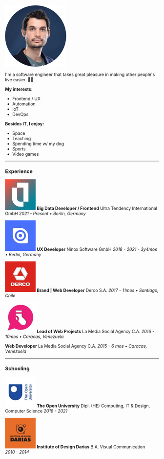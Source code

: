 [category]: <> (About me)
[date]: <> (2022/05/22)
[title]: <> (About me)

![Daniel Photo](https://raw.githubusercontent.com/Danielratmiroff/myblog/master/images/daniel.png)

I'm a software engineer that takes great pleasure in making other people's live easier. 👋🤖

**My interests:**

- Frontend / UX
- Automation
- IoT
- DevOps

**Besides IT, I enjoy:**

- Space
- Teaching
- Spending time w/ my dog
- Sports
- Video games

---

### Experience

![Ultra Tendency logo](https://raw.githubusercontent.com/Danielratmiroff/myblog/master/images/ut.jpg)
**Big Data Developer / Frontend**
Ultra Tendency International GmbH
_2021 - Present • Berlin, Germany_

![Ninox Software logo](https://raw.githubusercontent.com/Danielratmiroff/myblog/master/images/ninox.jpg)
**UX Developer**
Ninox Software GmbH
_2018 - 2021 - 3y4mos • Berlin, Germany_

![Derco logo](https://raw.githubusercontent.com/Danielratmiroff/myblog/master/images/derco.jpg)
**Brand | Web Developer**
Derco S.A.
_2017 - 11mos • Santiago, Chile_

![La Media Social logo](https://raw.githubusercontent.com/Danielratmiroff/myblog/master/images/lamedia.jpg)
**Lead of Web Projects**
La Media Social Agency C.A.
_2016 - 10mos • Caracas, Venezuela_

**Web Developer**
La Media Social Agency C.A.
_2015 - 6 mos • Caracas, Venezuela_

---

### Schooling

![The Open University logo](https://raw.githubusercontent.com/Danielratmiroff/myblog/master/images/ou.jpg)
**The Open University**
Dipl. (HE) Computing, IT & Design, Computer Science
_2018 - 2021_

![Instituto de Diseño Darias logo](https://raw.githubusercontent.com/Danielratmiroff/myblog/master/images/darias.jpg)
**Institute of Design Darias**
B.A. Visual Communication  
_2010 - 2014_
